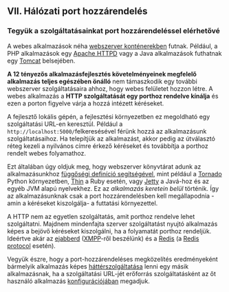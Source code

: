 ## VII. Hálózati port hozzárendelés
### Tegyük a szolgáltatásainkat port hozzárendeléssel elérhetővé

A webes alkalmazások néha [webszerver konténerekben](https://hu.wikipedia.org/wiki/Servlet) futnak.  Például, a PHP alkalmazások egy [Apache HTTPD](http://httpd.apache.org/)  vagy a Java alkalmazások futhatnak egy [Tomcat](http://tomcat.apache.org/) belsejében.

**A 12 tényezős alkalmazásfejlesztés követelményeinek megfelelő alkalmazás teljes egészében önálló** nem támaszkodik egy további webszerver szolgáltatásaira ahhoz, hogy webes felületet hozzon létre. A webes alkalmazás a **HTTP szolgáltatását egy porthoz rendelve kínálja** és ezen a porton figyelve várja a hozzá intézett kéréseket.

A fejlesztő lokális gépén, a fejlesztési környezetben ez megoldható egy szolgáltatási URL-en keresztül. Például a `http://localhost:5000/`felkeresésével férünk hozzá az alkalmazásunk szolgáltatásaihoz. Ha telepítjük az alkalmazást, akkor pedig az útválasztó réteg kezeli a nyilvános címre érkező kéréseket és továbbítja a porthoz rendelt webes folyamathoz.

Ezt általában úgy oldjuk meg, hogy webszerver könyvtárat adunk az alkalmazásunkhoz [függőségi definíció segítségével](./dependencies), mint például a [Tornado](http://www.tornadoweb.org/) Python környezetben, [Thin](http://code.macournoyer.com/thin/) a Ruby esetén, vagy [Jetty](http://www.eclipse.org/jetty/) a Javá-hoz és az egyéb JVM alapú nyelvekhez. Ez az *alkalmazás keretein belül* történik. Így az alkalmazásunknak csak a port hozzárendelésben kell megállapodnia -amin a kéréseket kiszolgálja- a futtatási környezettel.

A HTTP nem az egyetlen szolgáltatás, amit porthoz rendelve lehet szolgáltatni. Majdnem mindenfajta szerver szolgáltatást nyujtó alkalmazás képes a bejövő kéréseket kiszolgálni, ha a folyamatát porthoz rendeljük. Ideértve akár az [ejabberd](http://www.ejabberd.im/) ([XMPP](http://xmpp.org/)-ről beszélünk) és a [Redis](http://redis.io/) (a [Redis protocol](http://redis.io/topics/protocol) esetén).

Vegyük észre, hogy a port-hozzárendeléses megközelítés eredményeként bármelyik alkalmazás képes [háttérszolgáltatása](./backing-services) lenni egy másik alkalmazásnak, ha a szolgáltatási URL-jét erőforrás szolgáltatásként az őt használó alkalmazás [konfigurációjában](./config) megadjuk.
